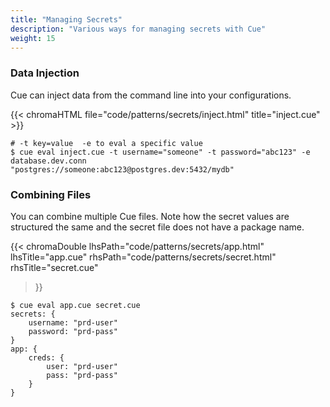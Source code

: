 ```yaml
---
title: "Managing Secrets"
description: "Various ways for managing secrets with Cue"
weight: 15
---
```



### Data Injection

Cue can inject data from the command line into your configurations.

{{< chromaHTML file="code/patterns/secrets/inject.html" title="inject.cue" >}}

```shell
# -t key=value  -e to eval a specific value
$ cue eval inject.cue -t username="someone" -t password="abc123" -e database.dev.conn
"postgres://someone:abc123@postgres.dev:5432/mydb"
```

### Combining Files

You can combine multiple Cue files.
Note how the secret values are structured the same
and the secret file does not have a package name.

{{< chromaDouble
  lhsPath="code/patterns/secrets/app.html" lhsTitle="app.cue"
  rhsPath="code/patterns/secrets/secret.html" rhsTitle="secret.cue"
>}}

```shell
$ cue eval app.cue secret.cue 
secrets: {
    username: "prd-user"
    password: "prd-pass"
}
app: {
    creds: {
        user: "prd-user"
        pass: "prd-pass"
    }
}
```
